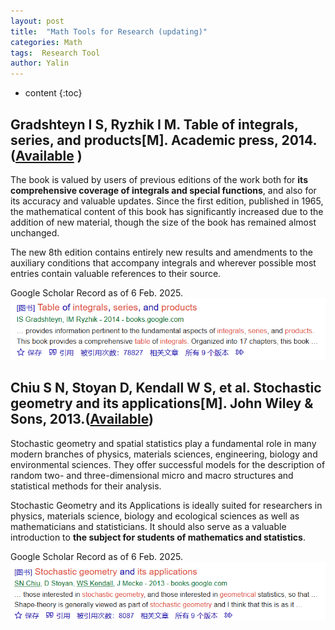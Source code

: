 ```yaml
---
layout: post
title:  "Math Tools for Research (updating)"
categories: Math
tags:  Research Tool
author: Yalin
---
```


* content
{:toc}

## Gradshteyn I S, Ryzhik I M. Table of integrals, series, and products[M]. Academic press, 2014. ([Available](http://drhuang.com/science/mathematics/book/Table%20of%20Integrals,Series%20and%20Products%20Eighth%20Edition.pdf) )

The book is valued by users of previous editions of the work both for **its comprehensive coverage of integrals and special functions**, and also for its accuracy and valuable updates. Since the first edition, published in 1965, the mathematical content of this book has significantly increased due to the addition of new material, though the size of the book has remained almost unchanged. 

The new 8th edition contains entirely new results and amendments to the auxiliary conditions that accompany integrals and wherever possible most entries contain valuable references to their source.

Google Scholar Record as of 6 Feb. 2025.<br>
![](https://github.com/yalin-liu/yalin-liu.github.io/blob/master/images/2025-02-06-screenshot.png)

## Chiu S N, Stoyan D, Kendall W S, et al. Stochastic geometry and its applications[M]. John Wiley & Sons, 2013.([Available](https://onlinelibrary.wiley.com/doi/book/10.1002/9781118658222))

Stochastic geometry and spatial statistics play a fundamental role in many modern branches of physics, materials sciences, engineering, biology and environmental sciences. They offer successful models for the description of random two- and three-dimensional micro and macro structures and statistical methods for their analysis.

Stochastic Geometry and its Applications is ideally suited for researchers in physics, materials science, biology and ecological sciences as well as mathematicians and statisticians. It should also serve as a valuable introduction to **the subject for students of mathematics and statistics**.

Google Scholar Record as of 6 Feb. 2025.<br>
![](https://github.com/yalin-liu/yalin-liu.github.io/blob/master/images/2025-02-06-screenshot2.png)

## 
